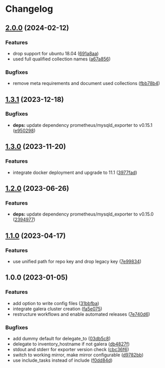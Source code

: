 # Changelog

## [2.0.0](https://github.com/rolehippie/mariadb/compare/v1.3.1...v2.0.0) (2024-02-12)


### Features

* drop support for ubuntu 18.04 ([691a8aa](https://github.com/rolehippie/mariadb/commit/691a8aa918b75f92f87fa24a18d9ded73a4eeb3a))
* used full qualified collection names ([a67a856](https://github.com/rolehippie/mariadb/commit/a67a856085bc7f5e431f0c5f2256c3d4a43492ff))


### Bugfixes

* remove meta requirements and document used collections ([fbb78b4](https://github.com/rolehippie/mariadb/commit/fbb78b4ad6a65bfe3160266b1440abd60a690052))

## [1.3.1](https://github.com/rolehippie/mariadb/compare/v1.3.0...v1.3.1) (2023-12-18)


### Bugfixes

* **deps:** update dependency prometheus/mysqld_exporter to v0.15.1 ([e950298](https://github.com/rolehippie/mariadb/commit/e9502986fa0debc694bb8585a22679cc1660b312))

## [1.3.0](https://github.com/rolehippie/mariadb/compare/v1.2.0...v1.3.0) (2023-11-20)


### Features

* integrate docker deployment and upgrade to 11.1 ([3977fad](https://github.com/rolehippie/mariadb/commit/3977fad256f0467ef67eb986c57517117331c52f))

## [1.2.0](https://github.com/rolehippie/mariadb/compare/v1.1.0...v1.2.0) (2023-06-26)


### Features

* **deps:** update dependency prometheus/mysqld_exporter to v0.15.0 ([2394977](https://github.com/rolehippie/mariadb/commit/239497763e61f90f9971cc5f8fa622ec36974680))

## [1.1.0](https://github.com/rolehippie/mariadb/compare/v1.0.0...v1.1.0) (2023-04-17)


### Features

* use unified path for repo key and drop legacy key ([7e99834](https://github.com/rolehippie/mariadb/commit/7e998340b514468431754f23f7042c18257a5d4a))

## 1.0.0 (2023-01-05)


### Features

* add option to write config files ([31bbfba](https://github.com/rolehippie/mariadb/commit/31bbfba420119c47dff84030b898d4b8f9e52f4e))
* integrate galera cluster creation ([fa5e075](https://github.com/rolehippie/mariadb/commit/fa5e075bc379ad833e883580b05c1b403c2c580a))
* restructure workflows and enable automated releases ([7e740d6](https://github.com/rolehippie/mariadb/commit/7e740d6274a00e1c29f9a72e59e5a4c4277e7373))


### Bugfixes

* add dummy default for delegate_to ([03db5c8](https://github.com/rolehippie/mariadb/commit/03db5c880a6fa199cde3c8ae71218507cd0ca510))
* delegate to inventory_hostname if not galera ([db4827f](https://github.com/rolehippie/mariadb/commit/db4827f22da521712c24b457232f14939ff15271))
* stdout and stderr for exporter version check ([cbc36f6](https://github.com/rolehippie/mariadb/commit/cbc36f695c9afe479df56a2353f523ff40690e96))
* switch to working mirror, make mirror configurable ([d9782bb](https://github.com/rolehippie/mariadb/commit/d9782bb3ff4ea9c084762fd157a28a14b6c90b62))
* use include_tasks instead of include ([f0dd84d](https://github.com/rolehippie/mariadb/commit/f0dd84dff0dfd723bf82a975c7e7d8b27a215647))
